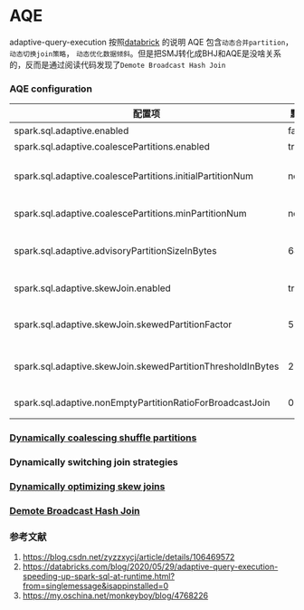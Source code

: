 # AQE
adaptive-query-execution 
按照[databrick](https://databricks.com/blog/2020/05/29/adaptive-query-execution-speeding-up-spark-sql-at-runtime.html?from=singlemessage&isappinstalled=0https://databricks.com/blog/2020/05/29/adaptive-query-execution-speeding-up-spark-sql-at-runtime.html?from=singlemessage&isappinstalled=0) 的说明 AQE 包含`动态合并partition`， `动态切换join策略`， `动态优化数据倾斜`。但是把SMJ转化成BHJ和AQE是没啥关系的，反而是通过阅读代码发现了`Demote Broadcast Hash Join`

### AQE configuration
|  配置项   | 默认值 | 官方说明
|  ----  | ----  | ---- |
|spark.sql.adaptive.enabled|false|是否开启自适应查询|
|spark.sql.adaptive.coalescePartitions.enabled|true|
|spark.sql.adaptive.coalescePartitions.initialPartitionNum|none|shuffle合并分区之前的初始分区数，默认为spark.sql.shuffle.partitions的值|
|spark.sql.adaptive.coalescePartitions.minPartitionNum|none|shuffle 分区合并后的最小分区数，默认为spark集群的默认并行度|	
|spark.sql.adaptive.advisoryPartitionSizeInBytes|64MB|建议的shuffle分区的大小，在合并分区和处理join数据倾斜的时候用到	分析见|
|spark.sql.adaptive.skewJoin.enabled|true|是否开启join中数据倾斜的自适应处理|
|spark.sql.adaptive.skewJoin.skewedPartitionFactor|5|数据倾斜判断因子，必须同时满足skewedPartitionFactor和skewedPartitionThresholdInBytes|
|spark.sql.adaptive.skewJoin.skewedPartitionThresholdInBytes|256MB|数据倾斜判断阈值,必须同时满足skewedPartitionFactor和skewedPartitionThresholdInBytes|
|spark.sql.adaptive.nonEmptyPartitionRatioForBroadcastJoin|0.2|转为broadcastJoin的非空分区比例阈值|

### [Dynamically coalescing shuffle partitions](./CoalesceShufflePartitions.md)
### Dynamically switching join strategies
### [Dynamically optimizing skew joins](./OptimizeSkewedJoin.md)
### [Demote Broadcast Hash Join](./DemoteBroadcastHashJoin.md)

### 参考文献
1. https://blog.csdn.net/zyzzxycj/article/details/106469572
2. https://databricks.com/blog/2020/05/29/adaptive-query-execution-speeding-up-spark-sql-at-runtime.html?from=singlemessage&isappinstalled=0
3. https://my.oschina.net/monkeyboy/blog/4768226